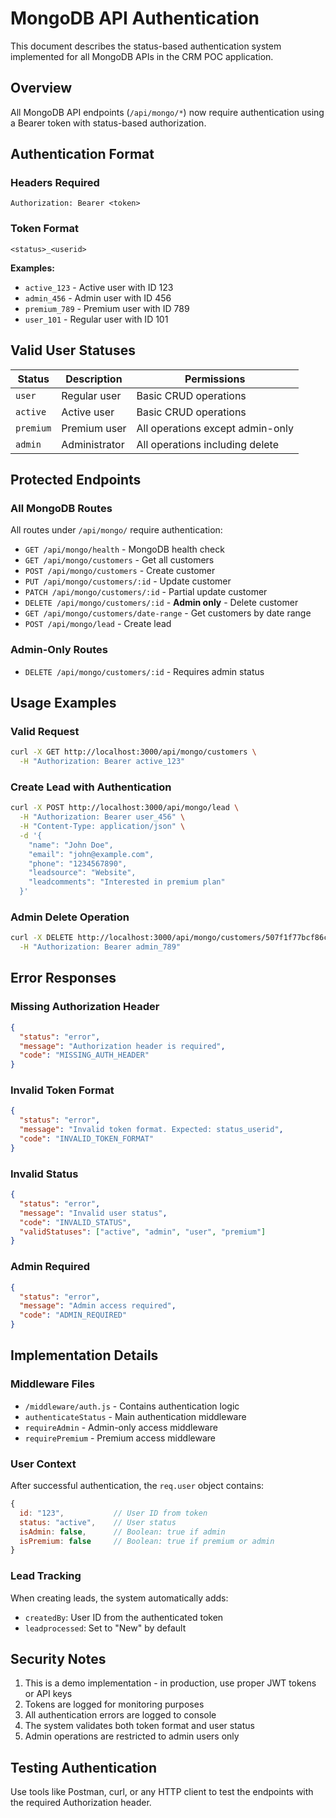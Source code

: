 # MongoDB API Authentication

This document describes the status-based authentication system implemented for all MongoDB APIs in the CRM POC application.

## Overview

All MongoDB API endpoints (`/api/mongo/*`) now require authentication using a Bearer token with status-based authorization.

## Authentication Format

### Headers Required
```
Authorization: Bearer <token>
```

### Token Format
```
<status>_<userid>
```

**Examples:**
- `active_123` - Active user with ID 123
- `admin_456` - Admin user with ID 456
- `premium_789` - Premium user with ID 789
- `user_101` - Regular user with ID 101

## Valid User Statuses

| Status | Description | Permissions |
|--------|-------------|-------------|
| `user` | Regular user | Basic CRUD operations |
| `active` | Active user | Basic CRUD operations |
| `premium` | Premium user | All operations except admin-only |
| `admin` | Administrator | All operations including delete |

## Protected Endpoints

### All MongoDB Routes
All routes under `/api/mongo/` require authentication:

- `GET /api/mongo/health` - MongoDB health check
- `GET /api/mongo/customers` - Get all customers
- `POST /api/mongo/customers` - Create customer
- `PUT /api/mongo/customers/:id` - Update customer
- `PATCH /api/mongo/customers/:id` - Partial update customer
- `DELETE /api/mongo/customers/:id` - **Admin only** - Delete customer
- `GET /api/mongo/customers/date-range` - Get customers by date range
- `POST /api/mongo/lead` - Create lead

### Admin-Only Routes
- `DELETE /api/mongo/customers/:id` - Requires admin status

## Usage Examples

### Valid Request
```bash
curl -X GET http://localhost:3000/api/mongo/customers \
  -H "Authorization: Bearer active_123"
```

### Create Lead with Authentication
```bash
curl -X POST http://localhost:3000/api/mongo/lead \
  -H "Authorization: Bearer user_456" \
  -H "Content-Type: application/json" \
  -d '{
    "name": "John Doe",
    "email": "john@example.com",
    "phone": "1234567890",
    "leadsource": "Website",
    "leadcomments": "Interested in premium plan"
  }'
```

### Admin Delete Operation
```bash
curl -X DELETE http://localhost:3000/api/mongo/customers/507f1f77bcf86cd799439011 \
  -H "Authorization: Bearer admin_789"
```

## Error Responses

### Missing Authorization Header
```json
{
  "status": "error",
  "message": "Authorization header is required",
  "code": "MISSING_AUTH_HEADER"
}
```

### Invalid Token Format
```json
{
  "status": "error",
  "message": "Invalid token format. Expected: status_userid",
  "code": "INVALID_TOKEN_FORMAT"
}
```

### Invalid Status
```json
{
  "status": "error",
  "message": "Invalid user status",
  "code": "INVALID_STATUS",
  "validStatuses": ["active", "admin", "user", "premium"]
}
```

### Admin Required
```json
{
  "status": "error",
  "message": "Admin access required",
  "code": "ADMIN_REQUIRED"
}
```

## Implementation Details

### Middleware Files
- `/middleware/auth.js` - Contains authentication logic
- `authenticateStatus` - Main authentication middleware
- `requireAdmin` - Admin-only access middleware
- `requirePremium` - Premium access middleware

### User Context
After successful authentication, the `req.user` object contains:
```javascript
{
  id: "123",           // User ID from token
  status: "active",    // User status
  isAdmin: false,      // Boolean: true if admin
  isPremium: false     // Boolean: true if premium or admin
}
```

### Lead Tracking
When creating leads, the system automatically adds:
- `createdBy`: User ID from the authenticated token
- `leadprocessed`: Set to "New" by default

## Security Notes

1. This is a demo implementation - in production, use proper JWT tokens or API keys
2. Tokens are logged for monitoring purposes
3. All authentication errors are logged to console
4. The system validates both token format and user status
5. Admin operations are restricted to admin users only

## Testing Authentication

Use tools like Postman, curl, or any HTTP client to test the endpoints with the required Authorization header.
